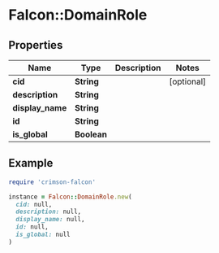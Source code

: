 # Falcon::DomainRole

## Properties

| Name | Type | Description | Notes |
| ---- | ---- | ----------- | ----- |
| **cid** | **String** |  | [optional] |
| **description** | **String** |  |  |
| **display_name** | **String** |  |  |
| **id** | **String** |  |  |
| **is_global** | **Boolean** |  |  |

## Example

```ruby
require 'crimson-falcon'

instance = Falcon::DomainRole.new(
  cid: null,
  description: null,
  display_name: null,
  id: null,
  is_global: null
)
```

